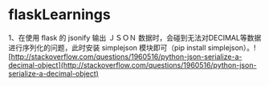 # flaskLearnings

1、在使用 flask 的 jsonify 输出 ＪＳＯＮ 数据时，会碰到无法对DECIMAL等数据进行序列化的问题，此时安装 simplejson 模块即可（pip install simplejson）。![http://stackoverflow.com/questions/1960516/python-json-serialize-a-decimal-object](http://stackoverflow.com/questions/1960516/python-json-serialize-a-decimal-object)

